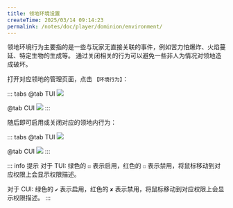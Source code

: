 ```yaml
---
title: 领地环境设置
createTime: 2025/03/14 09:14:23
permalink: /notes/doc/player/dominion/environment/
---
```


领地环境行为主要指的是一些与玩家无直接关联的事件，例如苦力怕爆炸、火焰蔓延、特定生物的生成等。
通过关闭相关的行为可以避免一些非人为情况对领地造成破坏。

打开对应领地的管理页面，点击 `【环境行为】`：

::: tabs
@tab TUI
![](/player/dominion/environment/1.png)

@tab CUI
![](/player/dominion/environment/3.png)
:::

随后即可启用或关闭对应的领地内行为：

::: tabs
@tab TUI
![](/player/dominion/environment/2.png)

@tab CUI
![](/player/dominion/environment/4.png)
:::

::: info 提示
对于 TUI: 绿色的 `☑` 表示启用，红色的 `☐` 表示禁用，将鼠标移动到对应权限上会显示权限描述。

对于 CUI: 绿色的 `✔` 表示启用，红色的 `✘` 表示禁用，将鼠标移动到对应权限上会显示权限描述。
:::

